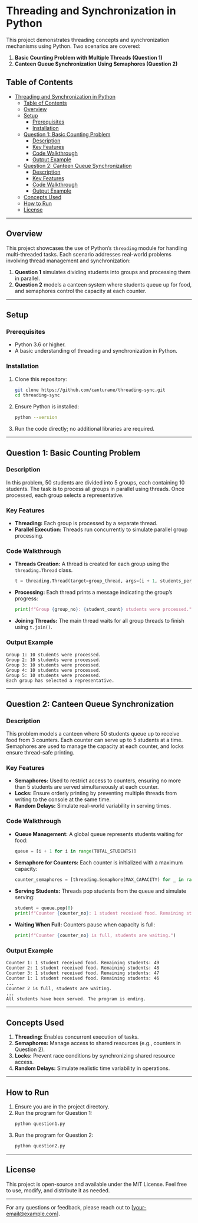 # Threading and Synchronization in Python

This project demonstrates threading concepts and synchronization mechanisms using Python. Two scenarios are covered:

1. **Basic Counting Problem with Multiple Threads (Question 1)**
2. **Canteen Queue Synchronization Using Semaphores (Question 2)**

## Table of Contents
- [Threading and Synchronization in Python](#threading-and-synchronization-in-python)
  - [Table of Contents](#table-of-contents)
  - [Overview](#overview)
  - [Setup](#setup)
    - [Prerequisites](#prerequisites)
    - [Installation](#installation)
  - [Question 1: Basic Counting Problem](#question-1-basic-counting-problem)
    - [Description](#description)
    - [Key Features](#key-features)
    - [Code Walkthrough](#code-walkthrough)
    - [Output Example](#output-example)
  - [Question 2: Canteen Queue Synchronization](#question-2-canteen-queue-synchronization)
    - [Description](#description-1)
    - [Key Features](#key-features-1)
    - [Code Walkthrough](#code-walkthrough-1)
    - [Output Example](#output-example-1)
  - [Concepts Used](#concepts-used)
  - [How to Run](#how-to-run)
  - [License](#license)

---

## Overview
This project showcases the use of Python’s `threading` module for handling multi-threaded tasks. Each scenario addresses real-world problems involving thread management and synchronization:

1. **Question 1** simulates dividing students into groups and processing them in parallel.
2. **Question 2** models a canteen system where students queue up for food, and semaphores control the capacity at each counter.

---

## Setup
### Prerequisites
- Python 3.6 or higher.
- A basic understanding of threading and synchronization in Python.

### Installation
1. Clone this repository:
   ```bash
   git clone https://github.com/canturane/threading-sync.git
   cd threading-sync
   ```
2. Ensure Python is installed:
   ```bash
   python --version
   ```
3. Run the code directly; no additional libraries are required.

---

## Question 1: Basic Counting Problem
### Description
In this problem, 50 students are divided into 5 groups, each containing 10 students. The task is to process all groups in parallel using threads. Once processed, each group selects a representative.

### Key Features
- **Threading:** Each group is processed by a separate thread.
- **Parallel Execution:** Threads run concurrently to simulate parallel group processing.

### Code Walkthrough
- **Threads Creation:**
  A thread is created for each group using the `threading.Thread` class.
  ```python
  t = threading.Thread(target=group_thread, args=(i + 1, students_per_group))
  ```
- **Processing:**
  Each thread prints a message indicating the group’s progress:
  ```python
  print(f"Group {group_no}: {student_count} students were processed.")
  ```
- **Joining Threads:**
  The main thread waits for all group threads to finish using `t.join()`.

### Output Example
```
Group 1: 10 students were processed.
Group 2: 10 students were processed.
Group 3: 10 students were processed.
Group 4: 10 students were processed.
Group 5: 10 students were processed.
Each group has selected a representative.
```

---

## Question 2: Canteen Queue Synchronization
### Description
This problem models a canteen where 50 students queue up to receive food from 3 counters. Each counter can serve up to 5 students at a time. Semaphores are used to manage the capacity at each counter, and locks ensure thread-safe printing.

### Key Features
- **Semaphores:** Used to restrict access to counters, ensuring no more than 5 students are served simultaneously at each counter.
- **Locks:** Ensure orderly printing by preventing multiple threads from writing to the console at the same time.
- **Random Delays:** Simulate real-world variability in serving times.

### Code Walkthrough
- **Queue Management:**
  A global queue represents students waiting for food:
  ```python
  queue = [i + 1 for i in range(TOTAL_STUDENTS)]
  ```
- **Semaphore for Counters:**
  Each counter is initialized with a maximum capacity:
  ```python
  counter_semaphores = [threading.Semaphore(MAX_CAPACITY) for _ in range(TOTAL_COUNTERS)]
  ```
- **Serving Students:**
  Threads pop students from the queue and simulate serving:
  ```python
  student = queue.pop(0)
  print(f"Counter {counter_no}: 1 student received food. Remaining students: {len(queue)}")
  ```
- **Waiting When Full:**
  Counters pause when capacity is full:
  ```python
  print(f"Counter {counter_no} is full, students are waiting.")
  ```

### Output Example
```
Counter 1: 1 student received food. Remaining students: 49
Counter 2: 1 student received food. Remaining students: 48
Counter 3: 1 student received food. Remaining students: 47
Counter 1: 1 student received food. Remaining students: 46
...
Counter 2 is full, students are waiting.
...
All students have been served. The program is ending.
```

---

## Concepts Used
1. **Threading:** Enables concurrent execution of tasks.
2. **Semaphores:** Manage access to shared resources (e.g., counters in Question 2).
3. **Locks:** Prevent race conditions by synchronizing shared resource access.
4. **Random Delays:** Simulate realistic time variability in operations.

---

## How to Run
1. Ensure you are in the project directory.
2. Run the program for Question 1:
   ```bash
   python question1.py
   ```
3. Run the program for Question 2:
   ```bash
   python question2.py
   ```

---

## License
This project is open-source and available under the MIT License. Feel free to use, modify, and distribute it as needed.

---

For any questions or feedback, please reach out to [your-email@example.com].

